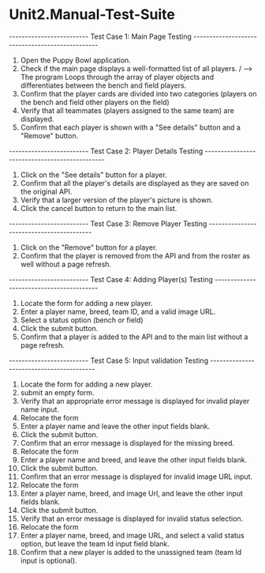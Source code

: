 # Unit2.Manual-Test-Suite

-------------------------  Test Case 1: Main Page Testing ------------------------------------------------
1. Open the Puppy Bowl application.
2. Check if the main page displays a well-formatted list of all players.
/ --> The program Loops through the array of player objects and differentiates between the bench and field players.
3. Confirm that the player cards are divided into two categories (players on the bench and field other players on the field)
4. Verify that all teammates (players assigned to the same team) are displayed.
5. Confirm that each player is shown with a "See details" button and a "Remove" button.

------------------------- Test Case 2: Player Details Testing ----------------------------------------------
1. Click on the "See details" button for a player.
2. Confirm that all the player's details are displayed as they are saved on the original API.
3. Verify that a larger version of the player's picture is shown.
4. Click the cancel button to return to the main list.

------------------------- Test Case 3: Remove Player Testing -----------------------------------------
1. Click on the "Remove" button for a player.
2. Confirm that the player is removed from the API and from the roster as well without a page refresh.

------------------------- Test Case 4: Adding Player(s) Testing -----------------------------------------
1. Locate the form for adding a new player.
2. Enter a player name, breed, team ID, and a valid image URL.
3. Select a status option (bench or field)
4. Click the submit button.
5. Confirm that a player is added to the API and to the main list without a page refresh.

------------------------- Test Case 5: Input validation Testing -----------------------------------------
1. Locate the form for adding a new player.
2. submit an empty form.
3. Verify that an appropriate error message is displayed for invalid player name input.
4. Relocate the form 
5. Enter a player name and leave the other input fields blank.
6. Click the submit button.
7. Confirm that an error message is displayed for the missing breed.
8. Relocate the form 
9. Enter a player name and breed, and leave the other input fields blank.
10. Click the submit button.
11. Confirm that an error message is displayed for invalid image URL input.
12. Relocate the form 
13. Enter a player name, breed, and image Url, and leave the other input fields blank.
14. Click the submit button.
15. Verify that an error message is displayed for invalid status selection.
16. Relocate the form 
17. Enter a player name, breed, and image URL, and select a valid status option, but leave the team Id input field blank.
18. Confirm that a new player is added to the unassigned team (team Id input is optional).